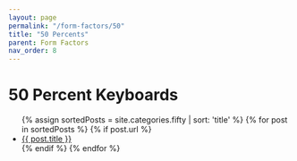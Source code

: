 ```yaml
---
layout: page
permalink: "/form-factors/50"
title: "50 Percents"
parent: Form Factors
nav_order: 8
---
```

# 50 Percent Keyboards

<ul>
  {% assign sortedPosts = site.categories.fifty | sort: 'title' %}
    {% for post in sortedPosts %}
      {% if post.url %}
        <li><a href="{{ post.url }}">{{ post.title }}</a></li>
        {% endif %}
    {% endfor %}
</ul>
